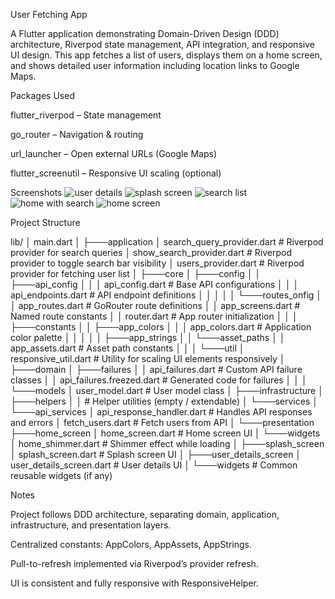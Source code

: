 User Fetching App

A Flutter application demonstrating Domain-Driven Design (DDD) architecture, Riverpod state management, API integration, and responsive UI design. This app fetches a list of users, displays them on a home screen, and shows detailed user information including location links to Google Maps.

Packages Used

flutter_riverpod – State management

go_router – Navigation & routing

url_launcher – Open external URLs (Google Maps)

flutter_screenutil – Responsive UI scaling (optional)

Screenshots
![user details](https://github.com/user-attachments/assets/2bdf8696-132e-4f7e-8ef7-995fe913c4c4)
![splash screen](https://github.com/user-attachments/assets/d0a5e195-c3da-4dde-bcf9-d3f711b9d747)
![search list](https://github.com/user-attachments/assets/156d1b7c-6e98-4b64-a78c-eef703cbe7e2)
![home with search](https://github.com/user-attachments/assets/ecc324d7-c707-4960-8684-5750197c6ec5)
![home screen](https://github.com/user-attachments/assets/ece0c604-627f-4506-b11f-b48bbe9f618a)

Project Structure

lib/
│   main.dart
│
├───application
│       search_query_provider.dart     # Riverpod provider for search queries
│       show_search_provider.dart      # Riverpod provider to toggle search bar visibility
│       users_provider.dart            # Riverpod provider for fetching user list
│
├───core
│   ├───config
│   │   ├───api_config
│   │   │       api_config.dart        # Base API configurations
│   │   │       api_endpoints.dart     # API endpoint definitions
│   │   │
│   │   └───routes_onfig
│   │           app_routes.dart        # GoRouter route definitions
│   │           app_screens.dart       # Named route constants
│   │           router.dart            # App router initialization
│   │
│   ├───constants
│   │   ├───app_colors
│   │   │       app_colors.dart        # Application color palette
│   │   │
│   │   ├───app_strings
│   │   └───asset_paths
│   │           app_assets.dart        # Asset path constants
│   │
│   └───util
│           responsive_util.dart       # Utility for scaling UI elements responsively
│
├───domain
│   ├───failures
│   │       api_failures.dart          # Custom API failure classes
│   │       api_failures.freezed.dart  # Generated code for failures
│   │
│   └───models
│           user_model.dart            # User model class
│
├───infrastructure
│   ├───helpers
│   │       # Helper utilities (empty / extendable)
│   └───services
│       └───api_services
│               api_response_handler.dart   # Handles API responses and errors
│               fetch_users.dart            # Fetch users from API
│
└───presentation
    ├───home_screen
    │       home_screen.dart               # Home screen UI
    │   └───widgets
    │           home_shimmer.dart          # Shimmer effect while loading
    │
    ├───splash_screen
    │       splash_screen.dart             # Splash screen UI
    │
    ├───user_details_screen
    │       user_details_screen.dart       # User details UI
    │
    └───widgets
            # Common reusable widgets (if any)


  Notes

Project follows DDD architecture, separating domain, application, infrastructure, and presentation layers.

Centralized constants: AppColors, AppAssets, AppStrings.

Pull-to-refresh implemented via Riverpod’s provider refresh.

UI is consistent and fully responsive with ResponsiveHelper.
